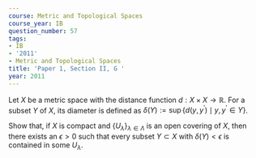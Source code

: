 ```yaml
---
course: Metric and Topological Spaces
course_year: IB
question_number: 57
tags:
- IB
- '2011'
- Metric and Topological Spaces
title: 'Paper 1, Section II, G '
year: 2011
---
```




Let $X$ be a metric space with the distance function $d: X \times X \rightarrow \mathbb{R}$. For a subset $Y$ of $X$, its diameter is defined as $\delta(Y):=\sup \left\{d\left(y, y^{\prime}\right) \mid y, y^{\prime} \in Y\right\}$.

Show that, if $X$ is compact and $\left\{U_{\lambda}\right\}_{\lambda \in \Lambda}$ is an open covering of $X$, then there exists an $\epsilon>0$ such that every subset $Y \subset X$ with $\delta(Y)<\epsilon$ is contained in some $U_{\lambda}$.